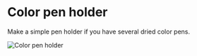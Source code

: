 # Color pen holder

Make a simple pen holder if you have several dried color pens. 

![Color pen holder](http://thingiverse-production-new.s3.amazonaws.com/renders/96/46/37/4d/67/576174a8c0a96d18788a2cc0c389fe08_preview_featured.jpg)